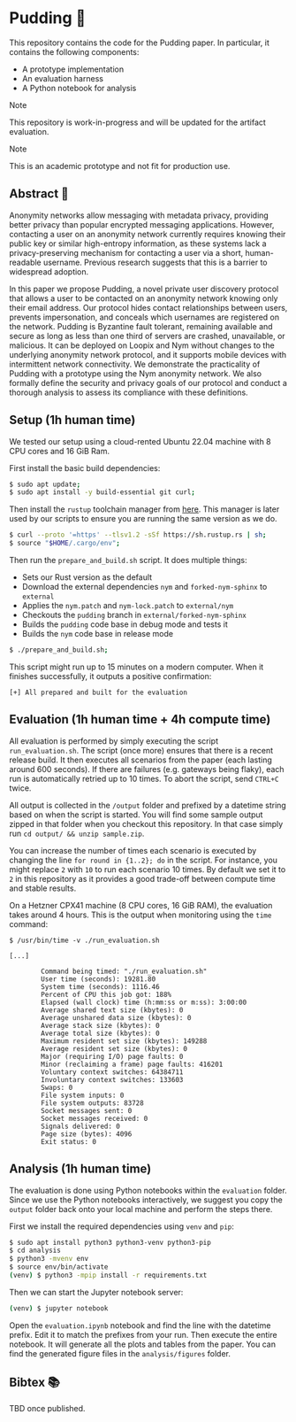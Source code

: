 # Pudding 🍮

This repository contains the code for the Pudding paper.
In particular, it contains the following components:
- A prototype implementation
- An evaluation harness
- A Python notebook for analysis

> [!NOTE]  
> This repository is work-in-progress and will be updated for the artifact evaluation.

> [!NOTE]  
> This is an academic prototype and not fit for production use.


## Abstract 📄

Anonymity networks allow messaging with metadata privacy, providing better privacy than popular encrypted messaging applications.
However, contacting a user on an anonymity network currently requires knowing their public key or similar high-entropy information, as these systems lack a privacy-preserving mechanism for contacting a user via a short, human-readable username.
Previous research suggests that this is a barrier to widespread adoption.

In this paper we propose Pudding, a novel private user discovery protocol that allows a user to be contacted on an anonymity network knowing only their email address.
Our protocol hides contact relationships between users, prevents impersonation, and conceals which usernames are registered on the network.
Pudding is Byzantine fault tolerant, remaining available and secure as long as less than one third of servers are crashed, unavailable, or malicious.
It can be deployed on Loopix and Nym without changes to the underlying anonymity network protocol, and it supports mobile devices with intermittent network connectivity.
We demonstrate the practicality of Pudding with a prototype using the Nym anonymity network.
We also formally define the security and privacy goals of our protocol and conduct a thorough analysis to assess its compliance with these definitions.


## Setup (1h human time)

We tested our setup using a cloud-rented Ubuntu 22.04 machine with 8 CPU cores and 16 GiB Ram.

First install the basic build dependencies:

```bash
$ sudo apt update;
$ sudo apt install -y build-essential git curl;
```

Then install the `rustup` toolchain manager from [here](https://rustup.rs/).
This manager is later used by our scripts to ensure you are running the same version as we do.

```bash
$ curl --proto '=https' --tlsv1.2 -sSf https://sh.rustup.rs | sh;
$ source "$HOME/.cargo/env";
```

Then run the `prepare_and_build.sh` script. It does multiple things:
- Sets our Rust version as the default
- Download the external dependencies `nym` and `forked-nym-sphinx` to `external`
- Applies the `nym.patch` and `nym-lock.patch` to `external/nym`
- Checkouts the `pudding` branch in `external/forked-nym-sphinx`
- Builds the `pudding` code base in debug mode and tests it
- Builds the `nym` code base in release mode

```bash
$ ./prepare_and_build.sh;
```

This script might run up to 15 minutes on a modern computer.
When it finishes successfully, it outputs a positive confirmation:

```
[+] All prepared and built for the evaluation
```


## Evaluation (1h human time + 4h compute time)

All evaluation is performed by simply executing the script `run_evaluation.sh`.
The script (once more) ensures that there is a recent release build.
It then executes all scenarios from the paper (each lasting around 600 seconds).
If there are failures (e.g. gateways being flaky), each run is automatically retried up to 10 times.
To abort the script, send `CTRL+C` twice.

All output is collected in the `/output` folder and prefixed by a datetime string based on when the script is started.
You will find some sample output zipped in that folder when you checkout this repository.
In that case simply run `cd output/ && unzip sample.zip`.

You can increase the number of times each scenario is executed by changing the line `for round in {1..2}; do` in the script.
For instance, you might replace `2` with `10` to run each scenario 10 times.
By default we set it to `2` in this repository as it provides a good trade-off between compute time and stable results.

On a Hetzner CPX41 machine (8 CPU cores, 16 GiB RAM), the evaluation takes around 4 hours.
This is the output when monitoring using the `time` command:

```
$ /usr/bin/time -v ./run_evaluation.sh

[...]

        Command being timed: "./run_evaluation.sh"
        User time (seconds): 19281.80
        System time (seconds): 1116.46
        Percent of CPU this job got: 188%
        Elapsed (wall clock) time (h:mm:ss or m:ss): 3:00:00
        Average shared text size (kbytes): 0
        Average unshared data size (kbytes): 0
        Average stack size (kbytes): 0
        Average total size (kbytes): 0
        Maximum resident set size (kbytes): 149288
        Average resident set size (kbytes): 0
        Major (requiring I/O) page faults: 0
        Minor (reclaiming a frame) page faults: 416201
        Voluntary context switches: 64384711
        Involuntary context switches: 133603
        Swaps: 0
        File system inputs: 0
        File system outputs: 83728
        Socket messages sent: 0
        Socket messages received: 0
        Signals delivered: 0
        Page size (bytes): 4096
        Exit status: 0
```

## Analysis (1h human time)

The evaluation is done using Python notebooks within the `evaluation` folder.
Since we use the Python notebooks interactively, we suggest you copy the `output` folder back onto your local machine and perform the steps there.

First we install the required dependencies using `venv` and `pip`:

```bash
$ sudo apt install python3 python3-venv python3-pip
$ cd analysis
$ python3 -mvenv env
$ source env/bin/activate
(venv) $ python3 -mpip install -r requirements.txt
```

Then we can start the Jupyter notebook server:

```bash
(venv) $ jupyter notebook
```

Open the `evaluation.ipynb` notebook and find the line with the datetime prefix.
Edit it to match the prefixes from your run.
Then execute the entire notebook.
It will generate all the plots and tables from the paper.
You can find the generated figure files in the `analysis/figures` folder.


## Bibtex 📚

TBD once published.
